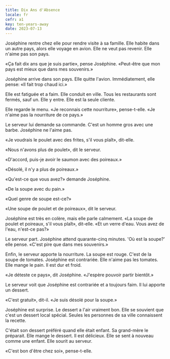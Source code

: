 ```yaml
---
title: Dix Ans d'Absence
locale: fr
cefr: a1
key: ten-years-away
date: 2023-07-13
---
```


Joséphine rentre chez elle pour rendre visite à sa famille. Elle habite dans un autre pays, alors elle voyage en avion. Elle ne veut pas revenir. Elle n'aime pas son pays.

«Ça fait dix ans que je suis partie», pense Joséphine. «Peut-être que mon pays est mieux que dans mes souvenirs.»

Joséphine arrive dans son pays. Elle quitte l'avion. Immédiatement, elle pense: «Il fait trop chaud ici.»

Elle est fatiguée et a faim. Elle conduit en ville. Tous les restaurants sont fermés, sauf un. Elle y entre. Elle est la seule cliente.

Elle regarde le menu. «Je reconnais cette nourriture», pense-t-elle. «Je n'aime pas la nourriture de ce pays.»

Le serveur lui demande sa commande. C'est un homme gros avec une barbe. Joséphine ne l'aime pas.

«Je voudrais le poulet avec des frites, s'il vous plaît», dit-elle.

«Nous n'avons plus de poulet», dit le serveur.

«D'accord, puis-je avoir le saumon avec des poireaux.»

«Désolé, il n'y a plus de poireaux.»

«Qu'est-ce que vous avez?» demande Joséphine.

«De la soupe avec du pain.»

«Quel genre de soupe est-ce?»

«Une soupe de poulet et de poireaux», dit le serveur.

Joséphine est très en colère, mais elle parle calmement. «La soupe de poulet et poireaux, s'il vous plaît», dit-elle. «Et un verre d'eau. Vous avez de l'eau, n'est-ce pas?»

Le serveur part. Joséphine attend quarante-cinq minutes. 'Où est la soupe?' elle pense. «C'est pire que dans mes souvenirs.»

Enfin, le serveur apporte la nourriture. La soupe est rouge. C'est de la soupe de tomates. Joséphine est contrariée. Elle n'aime pas les tomates. Elle mange le pain. Il est dur et froid.

«Je déteste ce pays», dit Joséphine. «J'espère pouvoir partir bientôt.»

Le serveur voit que Joséphine est contrariée et a toujours faim. Il lui apporte un dessert.

«C'est gratuit», dit-il. «Je suis désolé pour la soupe.»

Joséphine est surprise. Le dessert a l'air vraiment bon. Elle se souvient que c'est un dessert local spécial. Seules les personnes de sa ville connaissent la recette.

C'était son dessert préféré quand elle était enfant. Sa grand-mère le préparait. Elle mange le dessert. Il est délicieux. Elle se sent à nouveau comme une enfant. Elle sourit au serveur.

«C'est bon d'être chez soi», pense-t-elle.
